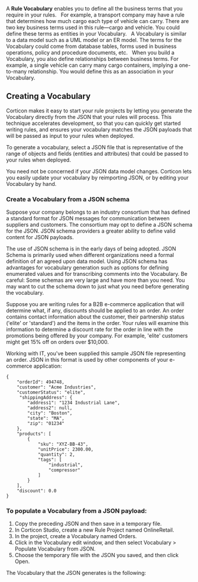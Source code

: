 A **Rule Vocabulary** enables you to define all the business terms that you require in your rules. 
 
For example, a transport company may have a rule that determines how much cargo each type of vehicle can carry. There are two key business terms used in this rule—cargo and vehicle. You could define these terms as entities in your Vocabulary.
 
A Vocabulary is similar to a data model such as a UML model or an ER model. The terms for the Vocabulary could come from database tables, forms used in business operations, policy and procedure documents, etc.
 
When you build a Vocabulary, you also define relationships between business terms. For example, a single vehicle can carry many cargo containers, implying a one-to-many relationship. You would define this as an association in your Vocabulary.

## Creating a Vocabulary

Corticon makes it easy to start your rule projects by letting you generate the Vocabulary directly from the JSON that your rules will process. This technique accelerates development, so that you can quickly get started writing rules, and ensures your vocabulary matches the JSON payloads that will be passed as input to your rules when deployed.

To generate a vocabulary, select a JSON file that is representative of the range of objects and fields (entities and attributes) that could be passed to your rules when deployed.

You need not be concerned if your JSON data model changes. Corticon lets you easily update your vocabulary by reimporting JSON, or by editing your Vocabulary by hand.

### Create a Vocabulary from a JSON schema
Suppose your company belongs to an industry consortium that has defined a standard format for JSON messages for communication between suppliers and customers. The consortium may opt to define a JSON schema for the JSON. JSON schema providers a greater ability to define valid content for JSON payloads.

The use of JSON schema is in the early days of being adopted. JSON Schema is primarily used when different organizations need a formal definition of an agreed upon data model. Using JSON schema has advantages for vocabulary generation such as options for defining enumerated values and for transcribing comments into the Vocabulary. Be careful: Some schemas are very large and have more than you need. You may want to cut the schema down to just what you need before generating the vocabulary. 

Suppose you are writing rules for a B2B e-commerce application that will determine what, if any, discounts should be applied to an order. An order contains contact information about the customer, their partnership status ('elite' or 'standard') and the items in the order. Your rules will examine this information to determine a discount rate for the order in line with the promotions being offered by your company. For example, 'elite' customers might get 15% off on orders over $10,000.

Working with IT, you've been supplied this sample JSON file representing an order. JSON in this format is used by other components of your e-commerce application:

```
{
    "orderId": 494748,
    "customer": "Acme Industries",
    "customerStatus": "elite",
     "shippingAddress": {
        "address1": "1234 Industrial Lane",
        "address2": null,
        "city": "Boston",
        "state": "MA",
        "zip": "01234"
    },
    "products": [
        {
            "sku": "XYZ-BB-43",
            "unitPrice": 2300.00,
            "quantity": 2,
            "tags": [
                "industrial",
                "compressor"
            ]
        }
    ],
    "discount": 0.0
}			
```
### To populate a Vocabulary from a JSON payload:

1. Copy the preceding JSON and then save in a temporary file.
2. In Corticon Studio, create a new Rule Project named OnlineRetail.
3. In the project, create a Vocabulary named Orders.
4. Click in the Vocabulary edit window, and then select Vocabulary > Populate Vocabulary from JSON.
5. Choose the temporary file with the JSON you saved, and then click Open.

The Vocabulary that the JSON generates is the following: